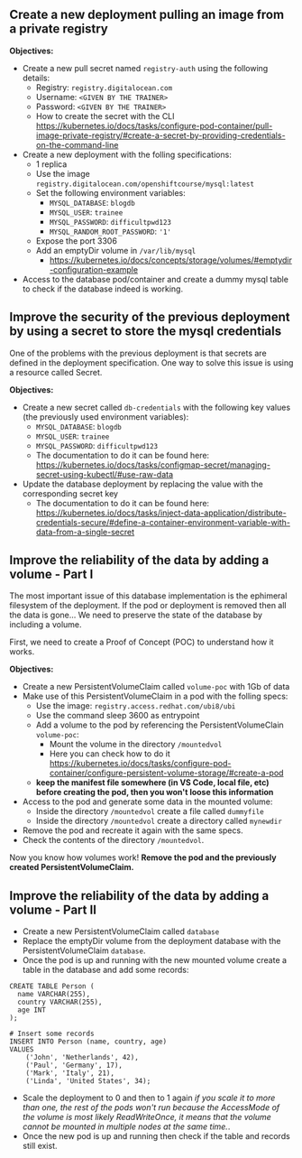 ## Create a new deployment pulling an image from a private registry

**Objectives:**

- Create a new pull secret named `registry-auth` using the following details:
    - Registry: `registry.digitalocean.com`
    - Username: `<GIVEN BY THE TRAINER>`
    - Password: `<GIVEN BY THE TRAINER>`
    - How to create the secret with the CLI https://kubernetes.io/docs/tasks/configure-pod-container/pull-image-private-registry/#create-a-secret-by-providing-credentials-on-the-command-line
- Create a new deployment with the folling specifications:
    - 1 replica
    - Use the image `registry.digitalocean.com/openshiftcourse/mysql:latest`
    - Set the following environment variables:
        - `MYSQL_DATABASE`: `blogdb`
        - `MYSQL_USER`: `trainee`
        - `MYSQL_PASSWORD`: `difficultpwd123`
        - `MYSQL_RANDOM_ROOT_PASSWORD`: `'1'`
    - Expose the port 3306
    - Add an emptyDir volume in `/var/lib/mysql`
        - https://kubernetes.io/docs/concepts/storage/volumes/#emptydir-configuration-example
- Access to the database pod/container and create a dummy mysql table to check if the database indeed is working.

## Improve the security of the previous deployment by using a secret to store the mysql credentials

One of the problems with the previous deployment is that secrets are defined in the deployment specification.
One way to solve this issue is using a resource called Secret.

**Objectives:**

- Create a new secret called `db-credentials` with the following key values (the previously used environment variables):
    - `MYSQL_DATABASE`: `blogdb`
    - `MYSQL_USER`: `trainee`
    - `MYSQL_PASSWORD`: `difficultpwd123`
    - The documentation to do it can be found here: https://kubernetes.io/docs/tasks/configmap-secret/managing-secret-using-kubectl/#use-raw-data
- Update the database deployment by replacing the value with the corresponding secret key
    - The documentation to do it can be found here: https://kubernetes.io/docs/tasks/inject-data-application/distribute-credentials-secure/#define-a-container-environment-variable-with-data-from-a-single-secret


## Improve the reliability of the data by adding a volume - Part I

The most important issue of this database implementation is the ephimeral filesystem of the deployment. If the pod or deployment is removed then all the data is gone... We need to preserve the state of the database by including a volume.

First, we need to create a Proof of Concept (POC) to understand how it works.

**Objectives:**

- Create a new PersistentVolumeClaim called `volume-poc` with 1Gb of data
- Make use of this PersistentVolumeClaim in a pod with the folling specs:
    - Use the image: `registry.access.redhat.com/ubi8/ubi`
    - Use the command sleep 3600 as entrypoint
    - Add a volume to the pod by referencing the PersistentVolumeClain `volume-poc`:
        - Mount the volume in the directory `/mountedvol`
        - Here you can check how to do it https://kubernetes.io/docs/tasks/configure-pod-container/configure-persistent-volume-storage/#create-a-pod
    - **keep the manifest file somewhere (in VS Code, local file, etc) before creating the pod, then you won't loose this information**
- Access to the pod and generate some data in the mounted volume:
    - Inside the directory `/mountedvol` create a file called `dummyfile`
    - Inside the directory `/mountedvol` create a directory called `mynewdir`
- Remove the pod and recreate it again with the same specs.
- Check the contents of the directory `/mountedvol`.

Now you know how volumes work! **Remove the pod and the previously created PersistentVolumeClaim.**

## Improve the reliability of the data by adding a volume - Part II

- Create a new PersistentVolumeClaim called `database`
- Replace the emptyDir volume from the deployment database with the PersistentVolumeClaim `database`.
- Once the pod is up and running with the new mounted volume create a table in the database and add some records:

```
CREATE TABLE Person (
  name VARCHAR(255),
  country VARCHAR(255),
  age INT
);

# Insert some records
INSERT INTO Person (name, country, age)
VALUES
    ('John', 'Netherlands', 42),
    ('Paul', 'Germany', 17),
    ('Mark', 'Italy', 21),
    ('Linda', 'United States', 34);
```

- Scale the deployment to 0 and then to 1 again *if you scale it to more than one, the rest of the pods won't run because the AccessMode of the volume is most likely ReadWriteOnce, it means that the volume cannot be mounted in multiple nodes at the same time.*.
- Once the new pod is up and running then check if the table and records still exist.

